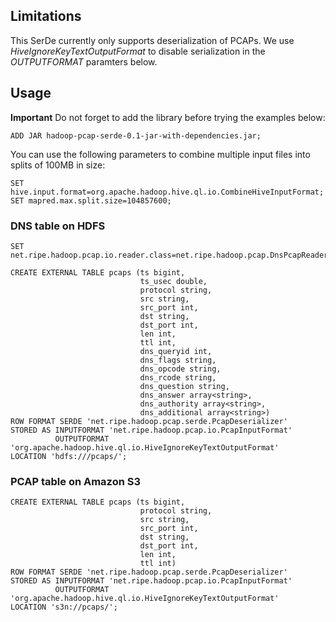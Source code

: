 Limitations
-----------

This SerDe currently only supports deserialization of PCAPs.
We use *HiveIgnoreKeyTextOutputFormat* to disable serialization in the *OUTPUTFORMAT* paramters below.


Usage
-----

**Important** Do not forget to add the library before trying the examples below:

	ADD JAR hadoop-pcap-serde-0.1-jar-with-dependencies.jar;


You can use the following parameters to combine multiple input files into splits of 100MB in size:

	SET hive.input.format=org.apache.hadoop.hive.ql.io.CombineHiveInputFormat;
	SET mapred.max.split.size=104857600;

### DNS table on HDFS

	SET net.ripe.hadoop.pcap.io.reader.class=net.ripe.hadoop.pcap.DnsPcapReader;

	CREATE EXTERNAL TABLE pcaps (ts bigint,
	                             ts_usec double,
	                             protocol string,
	                             src string,
	                             src_port int,
	                             dst string,
	                             dst_port int,
	                             len int,
	                             ttl int,
	                             dns_queryid int,
	                             dns_flags string,
	                             dns_opcode string,
	                             dns_rcode string,
	                             dns_question string,
	                             dns_answer array<string>,
	                             dns_authority array<string>,
	                             dns_additional array<string>)
	ROW FORMAT SERDE 'net.ripe.hadoop.pcap.serde.PcapDeserializer'
	STORED AS INPUTFORMAT 'net.ripe.hadoop.pcap.io.PcapInputFormat'
	          OUTPUTFORMAT 'org.apache.hadoop.hive.ql.io.HiveIgnoreKeyTextOutputFormat'
	LOCATION 'hdfs:///pcaps/';


### PCAP table on Amazon S3

	CREATE EXTERNAL TABLE pcaps (ts bigint,
	                             protocol string,
	                             src string,
	                             src_port int,
	                             dst string,
	                             dst_port int,
	                             len int,
	                             ttl int)
	ROW FORMAT SERDE 'net.ripe.hadoop.pcap.serde.PcapDeserializer' 
	STORED AS INPUTFORMAT 'net.ripe.hadoop.pcap.io.PcapInputFormat' 
	          OUTPUTFORMAT 'org.apache.hadoop.hive.ql.io.HiveIgnoreKeyTextOutputFormat' 
	LOCATION 's3n://pcaps/';
